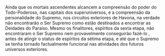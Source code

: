 ﻿Ainda que os mortais ascendentes alcancem a compreensão do poder do Todo-Poderoso, nas capitais dos superuniversos, e a compreensão da personalidade do Supremo, nos circuitos exteriores de Havona, na verdade não encontrarão o Ser Supremo como estão destinados a encontrar as Deidades do Paraíso. Mesmo os finalitores, espíritos da sexta etapa, não encontraram o Ser Supremo nem provavelmente conseguirão fazê-lo , antes de atingir o status de espíritos da sétima etapa, e até que o Supremo se tenha tornado factualmente funcional nas atividades dos futuros universos exteriores.
